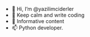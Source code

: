 - 👋 Hi, I’m @yazilimciderler
- 👀 Keep calm and write coding
- 🌱 Informative content
- 📫 Python developer.

<!---
yazilimciderler/yazilimciderler is a ✨ special ✨ repository because its `README.md` (this file) appears on your GitHub profile.
You can click the Preview link to take a look at your changes.
--->
